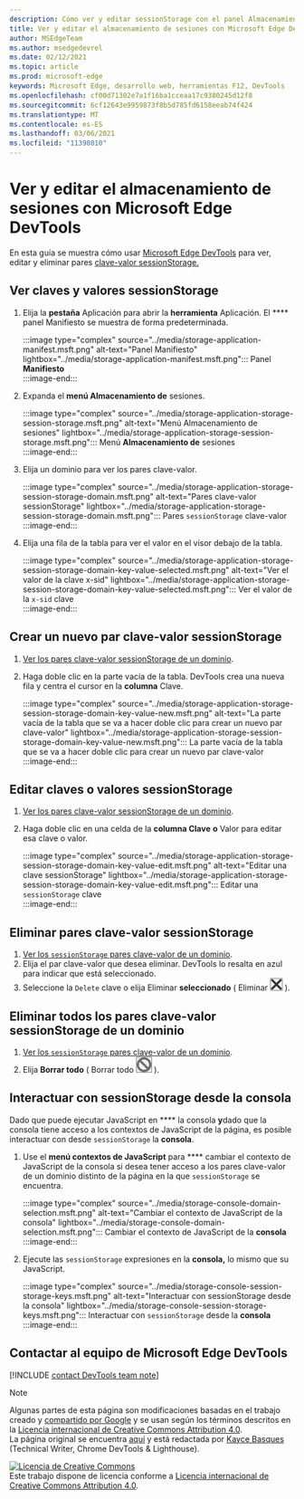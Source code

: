 ```yaml
---
description: Cómo ver y editar sessionStorage con el panel Almacenamiento de sesiones y la consola.
title: Ver y editar el almacenamiento de sesiones con Microsoft Edge DevTools
author: MSEdgeTeam
ms.author: msedgedevrel
ms.date: 02/12/2021
ms.topic: article
ms.prod: microsoft-edge
keywords: Microsoft Edge, desarrollo web, herramientas F12, DevTools
ms.openlocfilehash: cf00d71302e7a1f16ba1cceaa17c9380245d12f8
ms.sourcegitcommit: 6cf12643e9959873f8b5d785fd6158eeab74f424
ms.translationtype: MT
ms.contentlocale: es-ES
ms.lasthandoff: 03/06/2021
ms.locfileid: "11398010"
---
```

<!-- Copyright Kayce Basques 

   Licensed under the Apache License, Version 2.0 (the "License");
   you may not use this file except in compliance with the License.
   You may obtain a copy of the License at

       https://www.apache.org/licenses/LICENSE-2.0

   Unless required by applicable law or agreed to in writing, software
   distributed under the License is distributed on an "AS IS" BASIS,
   WITHOUT WARRANTIES OR CONDITIONS OF ANY KIND, either express or implied.
   See the License for the specific language governing permissions and
   limitations under the License.  -->

# <a name="view-and-edit-session-storage-with-microsoft-edge-devtools"></a>Ver y editar el almacenamiento de sesiones con Microsoft Edge DevTools  

En esta guía se muestra cómo usar [Microsoft Edge DevTools][MicrosoftEdgeDevTools] para ver, editar y eliminar pares [clave-valor sessionStorage.][MDNSessionStorage]  

## <a name="view-sessionstorage-keys-and-values"></a>Ver claves y valores sessionStorage  

1.  Elija la **pestaña** Aplicación para abrir la **herramienta** Aplicación.  El **** panel Manifiesto se muestra de forma predeterminada.  
    
    :::image type="complex" source="../media/storage-application-manifest.msft.png" alt-text="Panel Manifiesto" lightbox="../media/storage-application-manifest.msft.png":::
       Panel **Manifiesto**  
    :::image-end:::  
    
1.  Expanda el **menú Almacenamiento de** sesiones.  
    
    :::image type="complex" source="../media/storage-application-storage-session-storage.msft.png" alt-text="Menú Almacenamiento de sesiones" lightbox="../media/storage-application-storage-session-storage.msft.png":::
       Menú **Almacenamiento de** sesiones  
    :::image-end:::  
    
1.  Elija un dominio para ver los pares clave-valor.  
    
    :::image type="complex" source="../media/storage-application-storage-session-storage-domain.msft.png" alt-text="Pares clave-valor sessionStorage" lightbox="../media/storage-application-storage-session-storage-domain.msft.png":::
       Pares `sessionStorage` clave-valor  
    :::image-end:::  
    
1.  Elija una fila de la tabla para ver el valor en el visor debajo de la tabla.  
    
    :::image type="complex" source="../media/storage-application-storage-session-storage-domain-key-value-selected.msft.png" alt-text="Ver el valor de la clave x-sid" lightbox="../media/storage-application-storage-session-storage-domain-key-value-selected.msft.png":::
       Ver el valor de la `x-sid` clave  
    :::image-end:::  
    
## <a name="create-a-new-sessionstorage-key-value-pair"></a>Crear un nuevo par clave-valor sessionStorage  

1.  [Ver los pares clave-valor sessionStorage de un dominio](#view-sessionstorage-keys-and-values).  
1.  Haga doble clic en la parte vacía de la tabla.  DevTools crea una nueva fila y centra el cursor en la **columna** Clave.  
    
    :::image type="complex" source="../media/storage-application-storage-session-storage-domain-key-value-new.msft.png" alt-text="La parte vacía de la tabla que se va a hacer doble clic para crear un nuevo par clave-valor" lightbox="../media/storage-application-storage-session-storage-domain-key-value-new.msft.png":::
       La parte vacía de la tabla que se va a hacer doble clic para crear un nuevo par clave-valor  
    :::image-end:::  
    
## <a name="edit-sessionstorage-keys-or-values"></a>Editar claves o valores sessionStorage  

1.  [Ver los pares clave-valor sessionStorage de un dominio](#view-sessionstorage-keys-and-values).  
1.  Haga doble clic en una celda de la **columna Clave** **o** Valor para editar esa clave o valor.  
    
    :::image type="complex" source="../media/storage-application-storage-session-storage-domain-key-value-edit.msft.png" alt-text="Editar una clave sessionStorage" lightbox="../media/storage-application-storage-session-storage-domain-key-value-edit.msft.png":::
       Editar una `sessionStorage` clave  
    :::image-end:::  
    
## <a name="delete-sessionstorage-key-value-pairs"></a>Eliminar pares clave-valor sessionStorage  

1.  [Ver los `sessionStorage` pares clave-valor de un dominio](#view-sessionstorage-keys-and-values).  
1.  Elija el par clave-valor que desea eliminar.  DevTools lo resalta en azul para indicar que está seleccionado.  
1.  Seleccione la `Delete` clave o elija Eliminar **seleccionado** \( Eliminar ![ seleccionado ][ImageDeleteIcon] \).  
    
## <a name="delete-all-sessionstorage-key-value-pairs-for-a-domain"></a>Eliminar todos los pares clave-valor sessionStorage de un dominio  

1.  [Ver los `sessionStorage` pares clave-valor de un dominio](#view-sessionstorage-keys-and-values).  
1.  Elija **Borrar todo** \( Borrar todo ![ ][ImageClearIcon] \).  
    
## <a name="interact-with-sessionstorage-from-the-console"></a>Interactuar con sessionStorage desde la consola  

Dado que puede ejecutar JavaScript en **** la consola **y**dado que la consola tiene acceso a los contextos de JavaScript de la página, es posible interactuar con desde `sessionStorage` la **consola**.  

1.  Use el **menú contextos de JavaScript** para **** cambiar el contexto de JavaScript de la consola si desea tener acceso a los pares clave-valor de un dominio distinto de la página en la que `sessionStorage` se encuentra.  
    
    :::image type="complex" source="../media/storage-console-domain-selection.msft.png" alt-text="Cambiar el contexto de JavaScript de la consola" lightbox="../media/storage-console-domain-selection.msft.png":::
       Cambiar el contexto de JavaScript de la **consola**  
    :::image-end:::  
    
1.  Ejecute las `sessionStorage` expresiones en la **consola,** lo mismo que su JavaScript.  
    
    :::image type="complex" source="../media/storage-console-session-storage-keys.msft.png" alt-text="Interactuar con sessionStorage desde la consola" lightbox="../media/storage-console-session-storage-keys.msft.png":::
       Interactuar con `sessionStorage` desde la **consola**  
    :::image-end:::  
    
## <a name="getting-in-touch-with-the-microsoft-edge-devtools-team"></a>Contactar al equipo de Microsoft Edge DevTools  

[!INCLUDE [contact DevTools team note](../includes/contact-devtools-team-note.md)]  

<!-- image links -->  

[ImageClearIcon]: ../media/clear-icon.msft.png  
[ImageDeleteIcon]: ../media/delete-icon.msft.png  

<!-- links -->  

[MicrosoftEdgeDevTools]: ../../devtools-guide-chromium/index.md "Herramientas para desarrolladores de Microsoft Edge (Chromium) | Microsoft Docs"  

[MDNSessionStorage]: https://developer.mozilla.org/docs/Web/API/Window/sessionStorage "Window.sessionStorage | MDN"  

> [!NOTE]
> Algunas partes de esta página son modificaciones basadas en el trabajo creado y [compartido por Google][GoogleSitePolicies] y se usan según los términos descritos en la [Licencia internacional de Creative Commons Attribution 4.0][CCA4IL].  
> La página original se encuentra [aquí](https://developers.google.com/web/tools/chrome-devtools/storage/sessionstorage) y está redactada por [Kayce Basques][KayceBasques] \(Technical Writer, Chrome DevTools \& Lighthouse\).  

[![Licencia de Creative Commons][CCby4Image]][CCA4IL]  
Este trabajo dispone de licencia conforme a [Licencia internacional de Creative Commons Attribution 4.0][CCA4IL].  

[CCA4IL]: https://creativecommons.org/licenses/by/4.0  
[CCby4Image]: https://i.creativecommons.org/l/by/4.0/88x31.png  
[GoogleSitePolicies]: https://developers.google.com/terms/site-policies  
[KayceBasques]: https://developers.google.com/web/resources/contributors/kaycebasques  
